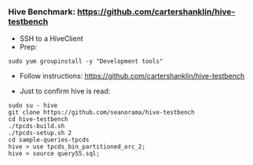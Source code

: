 ### Hive Benchmark: https://github.com/cartershanklin/hive-testbench

 - SSH to a HiveClient
 - Prep:

  ```
  sudo yum groupinstall -y "Development tools"
  ```

- Follow instructions: https://github.com/cartershanklin/hive-testbench

- Just to confirm hive is read:
```
sudo su - hive
git clone https://github.com/seanorama/hive-testbench
cd hive-testbench
./tpcds-build.sh
./tpcds-setup.sh 2
cd sample-queries-tpcds
hive > use tpcds_bin_partitioned_orc_2;
hive > source query55.sql;
```
